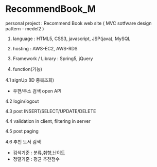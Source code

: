 # RecommendBook_M
personal project : Recommend Book web site ( MVC sotfware design pattern -  medel2 )


1. language : HTML5, CSS3, javascript, JSP(java), MySQL

2. hosting : AWS-EC2, AWS-RDS

3. Framework / Library : Spring5, jQuery


4. function(기능)

4.1 signUp (ID 중복조회)
  - 우편/주소 검색 open API

4.2 login/logout

4.3 post INSERT/SELECT/UPDATE/DELETE

4.4 validation in client, filtering in server

4.5 post paging

4.6 추천 도서 검색
  - 검색기준 : 분류,취향,난이도
  - 정렬기준 : 평균 추천점수
  
  
